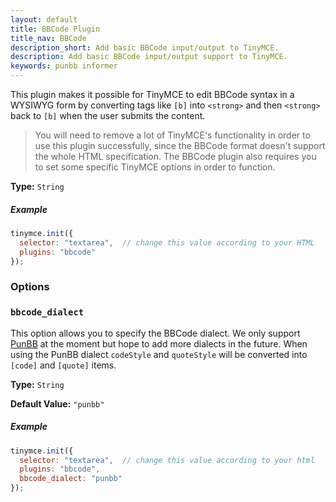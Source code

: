 ```yaml
---
layout: default
title: BBCode Plugin
title_nav: BBCode
description_short: Add basic BBCode input/output to TinyMCE.
description: Add basic BBCode input/output support to TinyMCE.
keywords: punbb informer
---
```


This plugin makes it possible for TinyMCE to edit BBCode syntax in a WYSIWYG form by converting tags like `[b]` into `<strong>` and then `<strong>` back to `[b]` when the user submits the content.

> You will need to remove a lot of TinyMCE's functionality in order to use this plugin successfully, since the BBCode format doesn't support the whole HTML specification. The BBCode plugin also requires you to set some specific TinyMCE options in order to function.

**Type:** `String`

##### Example

```js
tinymce.init({
  selector: "textarea",  // change this value according to your HTML
  plugins: "bbcode"
});
```

### Options

### `bbcode_dialect`

This option allows you to specify the BBCode dialect. We only support [PunBB](http://punbb.informer.com/) at the moment but hope to add more dialects in the future. When using the PunBB dialect `codeStyle` and `quoteStyle` will be converted into `[code]` and `[quote]` items.

**Type:** `String`

**Default Value:** `"punbb"`

##### Example

```js
tinymce.init({
  selector: "textarea",  // change this value according to your html
  plugins: "bbcode",
  bbcode_dialect: "punbb"
});
```
